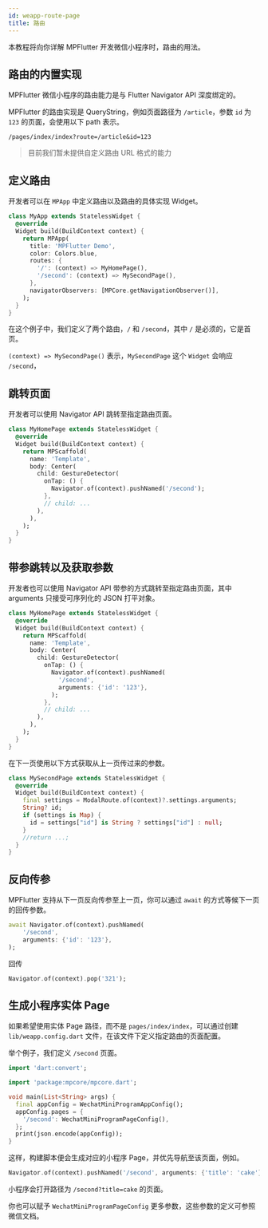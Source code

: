 ```yaml
---
id: weapp-route-page
title: 路由
---
```


本教程将向你详解 MPFlutter 开发微信小程序时，路由的用法。

## 路由的内置实现

MPFlutter 微信小程序的路由能力是与 Flutter Navigator API 深度绑定的。

MPFlutter 的路由实现是 QueryString，例如页面路径为 `/article`，参数 `id` 为 `123` 的页面，会使用以下 path 表示。

`/pages/index/index?route=/article&id=123`

> 目前我们暂未提供自定义路由 URL 格式的能力

## 定义路由

开发者可以在 `MPApp` 中定义路由以及路由的具体实现 Widget。

```dart
class MyApp extends StatelessWidget {
  @override
  Widget build(BuildContext context) {
    return MPApp(
      title: 'MPFlutter Demo',
      color: Colors.blue,
      routes: {
        '/': (context) => MyHomePage(),
        '/second': (context) => MySecondPage(),
      },
      navigatorObservers: [MPCore.getNavigationObserver()],
    );
  }
}
```

在这个例子中，我们定义了两个路由，`/` 和 `/second`，其中 `/` 是必须的，它是首页。

`(context) => MySecondPage()` 表示，`MySecondPage` 这个 `Widget` 会响应 `/second`，

## 跳转页面

开发者可以使用 Navigator API 跳转至指定路由页面。

```dart
class MyHomePage extends StatelessWidget {
  @override
  Widget build(BuildContext context) {
    return MPScaffold(
      name: 'Template',
      body: Center(
        child: GestureDetector(
          onTap: () {
            Navigator.of(context).pushNamed('/second');
          },
          // child: ...
        ),
      ),
    );
  }
}
```

## 带参跳转以及获取参数

开发者也可以使用 Navigator API 带参的方式跳转至指定路由页面，其中 arguments 只接受可序列化的 JSON 打平对象。

```dart
class MyHomePage extends StatelessWidget {
  @override
  Widget build(BuildContext context) {
    return MPScaffold(
      name: 'Template',
      body: Center(
        child: GestureDetector(
          onTap: () {
            Navigator.of(context).pushNamed(
              '/second',
              arguments: {'id': '123'},
            );
          },
          // child: ...
        ),
      ),
    );
  }
}
```

在下一页使用以下方式获取从上一页传过来的参数。

```dart
class MySecondPage extends StatelessWidget {
  @override
  Widget build(BuildContext context) {
    final settings = ModalRoute.of(context)?.settings.arguments;
    String? id;
    if (settings is Map) {
      id = settings["id"] is String ? settings["id"] : null;
    }
    //return ...;
  }
}

```

## 反向传参

MPFlutter 支持从下一页反向传参至上一页，你可以通过 `await` 的方式等候下一页的回传参数。

```dart
await Navigator.of(context).pushNamed(
    '/second',
    arguments: {'id': '123'},
);
```

回传

```dart
Navigator.of(context).pop('321');
```

## 生成小程序实体 Page

如果希望使用实体 Page 路径，而不是 `pages/index/index`，可以通过创建 `lib/weapp.config.dart` 文件，在该文件下定义指定路由的页面配置。

举个例子，我们定义 `/second` 页面。

```dart
import 'dart:convert';

import 'package:mpcore/mpcore.dart';

void main(List<String> args) {
  final appConfig = WechatMiniProgramAppConfig();
  appConfig.pages = {
    '/second': WechatMiniProgramPageConfig(),
  };
  print(json.encode(appConfig));
}
```

这样，构建脚本便会生成对应的小程序 Page，并优先导航至该页面，例如。

```dart
Navigator.of(context).pushNamed('/second', arguments: {'title': 'cake'});
```

小程序会打开路径为 `/second?title=cake` 的页面。

你也可以赋予 `WechatMiniProgramPageConfig` 更多参数，这些参数的定义可参照微信文档。